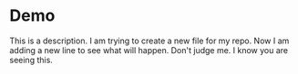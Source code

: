 # Demo

This is a description.
I am trying to create a new file for my repo.
Now I am adding a new line to see what will happen.
Don't judge me.
I know you are seeing this.
